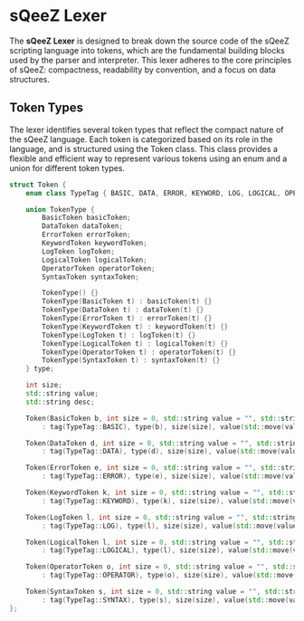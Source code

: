 # sQeeZ Lexer

The **sQeeZ Lexer** is designed to break down the source code of the sQeeZ scripting language into tokens, which are the fundamental building blocks used by the parser and interpreter. This lexer adheres to the core principles of sQeeZ: compactness, readability by convention, and a focus on data structures.

## Token Types
The lexer identifies several token types that reflect the compact nature of the sQeeZ language. Each token is categorized based on its role in the language, and is structured using the Token class. This class provides a flexible and efficient way to represent various tokens using an enum and a union for different token types.

```cpp
struct Token {
    enum class TypeTag { BASIC, DATA, ERROR, KEYWORD, LOG, LOGICAL, OPERATOR, SYNTAX } tag;

    union TokenType {
        BasicToken basicToken;
        DataToken dataToken;
        ErrorToken errorToken;
        KeywordToken keywordToken;
        LogToken logToken;
        LogicalToken logicalToken;
        OperatorToken operatorToken;
        SyntaxToken syntaxToken;

        TokenType() {}
        TokenType(BasicToken t) : basicToken(t) {}
        TokenType(DataToken t) : dataToken(t) {}
        TokenType(ErrorToken t) : errorToken(t) {}
        TokenType(KeywordToken t) : keywordToken(t) {}
        TokenType(LogToken t) : logToken(t) {}
        TokenType(LogicalToken t) : logicalToken(t) {}
        TokenType(OperatorToken t) : operatorToken(t) {}
        TokenType(SyntaxToken t) : syntaxToken(t) {}
    } type;

    int size;
    std::string value;
    std::string desc;

    Token(BasicToken b, int size = 0, std::string value = "", std::string desc = "")
        : tag(TypeTag::BASIC), type(b), size(size), value(std::move(value)), desc(std::move(desc)) {}

    Token(DataToken d, int size = 0, std::string value = "", std::string desc = "")
        : tag(TypeTag::DATA), type(d), size(size), value(std::move(value)), desc(std::move(desc)) {}

    Token(ErrorToken e, int size = 0, std::string value = "", std::string desc = "")
        : tag(TypeTag::ERROR), type(e), size(size), value(std::move(value)), desc(std::move(desc)) {}

    Token(KeywordToken k, int size = 0, std::string value = "", std::string desc = "")
        : tag(TypeTag::KEYWORD), type(k), size(size), value(std::move(value)), desc(std::move(desc)) {}

    Token(LogToken l, int size = 0, std::string value = "", std::string desc = "")
        : tag(TypeTag::LOG), type(l), size(size), value(std::move(value)), desc(std::move(desc)) {}

    Token(LogicalToken l, int size = 0, std::string value = "", std::string desc = "")
        : tag(TypeTag::LOGICAL), type(l), size(size), value(std::move(value)), desc(std::move(desc)) {}

    Token(OperatorToken o, int size = 0, std::string value = "", std::string desc = "")
        : tag(TypeTag::OPERATOR), type(o), size(size), value(std::move(value)), desc(std::move(desc)) {}

    Token(SyntaxToken s, int size = 0, std::string value = "", std::string desc = "")
        : tag(TypeTag::SYNTAX), type(s), size(size), value(std::move(value)), desc(std::move(desc)) {}
};
```
